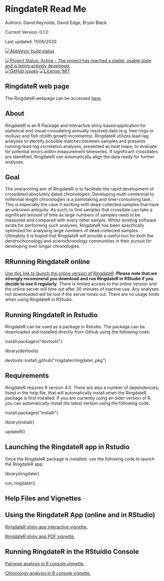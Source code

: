 # RingdateR Read Me
Authors: David Reynolds, David Edge, Bryan Black

Current Version: 0.1.0

Last updated: 11/06/2020
  <!-- badges: start -->
  [![AppVeyor build status](https://ci.appveyor.com/api/projects/status/github/ringdater/ringdater_pkg?branch=master&svg=true)](https://ci.appveyor.com/project/ringdater/ringdater_pkg)
  <!-- badges: end -->
<a href="https://www.repostatus.org/#active"><img src="https://www.repostatus.org/badges/latest/active.svg" alt="Project Status: Active – The project has reached a stable, usable state and is being actively developed." /></a>
<a href="https://github.com/ringdater/ringdater_pkg/issues"><img alt="GitHub issues" src="https://img.shields.io/github/issues/ringdater/ringdater_pkg"></a>
[![License: MIT](https://img.shields.io/badge/License-MIT-yellow.svg)](https://opensource.org/licenses/MIT)

## RingdateR web page
The RingdateR webpage can be accessed <a href="https://ringdater.github.io/ringdater/">here</a>.

## About
RingdateR is an R Package and interactive shiny based application for statistical and visual crossdating annually resolved data (e.g. tree rings or mollusc and fish otolith growth increments). RingdateR utilizes lead-lag analyses to identify possible matches between samples and presents running-lead-lag correlation analyses, presented as heat maps, to evaluate for potential errors within measurement timeseries. If significant crossdates are identified, RingdateR can automatically align the data ready for further analyses. 

## Goal
The overarching aim of RingdateR is to facilitate the rapid development of crossdated absolutely dated chronologies. Developing multi-centennial to millennial length chronologies is a painstaking and time-consuming task. This is especially the case if working with dead-collected samples that have an unknown antiquity. As such, to find samples that crossdate can take a significant amount of time as large numbers of samples need to be measured and compared with every other sample. Whilst existing software exists for performing such analyses, RingdateR has been specifically optimized for analysing large numbers of dead-collected samples. Ultimately it is hoped that RingdateR will provide a useful tool for both the dendrochronology and sclerochronology communities in their pursuit for developing ever longer chronologies.

## RRunning RingdateR online
<a href="https://ringdater.shinyapps.io/launcher/">Use this link to launch the online version of RingdateR</a>.
<b>Please note that we strongly recommend you download and run RingdateR in RStudio if you decide to use it regularly</b>. There is limited access to the online version and the online server will time out after 30 minutes of inactive use. Any analyses not downloaded will be lost if the server times out. There are no usage limits when using RingdateR in RStudio.

## Running RingdateR in Rstudio
RingdateR can be used as a package in Rstudio. The package can be downloaded and installed directly from Github using the following code:

install.packages("devtools") 

library(devtools)

devtools::install_github("ringdater/ringdater_pkg")

## Requirements

RingdateR requires R version 4.0. There are also a number of dependencies, listed in the help file, that will automatically install when the RingdateR package is first installed. If you are currently using an older version of R, you can automatically install the latest version using the following code:

install.packages("installr")

library(installr)

updateR()

## Launching the RingdateR app in Rstudio
Once the RingdateR package is installed, use the following code to launch the RingdateR app:

library(ringdater)

run_ringdater()

## Help Files and Vignettes
## Using the RingdateR App (online and in RStudio)
<a href="https://ringdater.shinyapps.io/ringdater_shiny_vig_v2/"> RingdateR shiny app interactive vignette. </a>

<a href="https://ringdater.github.io/ringdater/RingdaetR_help_file.pdf"> RingdateR shiny app PDF vignette. </a>

## Running RingdateR in the RStuidio Console
<a href="https://ringdater.github.io/ringdater/RingdateR%20Pairwise%20Vignette.html"> Pairwise analysis in R console vignette. </a>

<a href="https://ringdater.github.io/ringdater/RingdateR%20Chronology%20Vignette.html"> Chronology analysis in R console vignette. </a>

